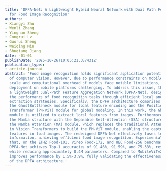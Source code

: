 ```yaml
---
title: 'DPFA-Net: A Lightweight Hybrid Neural Network with Dual Path Feature Aggregation
  for Food Image Recognition'
authors:
- Xiangyi Zhu
- Wenli Zhang
- Yingnan Sheng
- Congrui Lv
- Guorui Sheng
- Weiqing Min
- Shuqiang Jiang
date: -01-01
publishDate: '2025-10-26T10:05:21.357431Z'
publication_types:
- article-journal
abstract: 'Food image recognition holds significant application potential in the field
  of computer vision. However, due to performance constraints on mobile devices, the
  scale and computational overhead of models face notable limitations, making effective
  deployment on mobile platforms challenging. To address this issue, this paper proposes
  a lightweight Dual-Path Feature Aggregation Network (DPFA-Net), designed to enhance
  the performance of food recognition tasks through efficient local and global feature
  extraction strategies. Specifically, the DPFA architecture comprises two core modules:
  the GhostBottleneck module for local feature encoding and the Position Mamba Vision
  Transformer (PM-ViT) module for global modeling. In this work, the GhostBottleneck
  module is utilized to extract local features from images. Furthermore, by integrating
  the Mamba structure with the Separable Self-Attention (SSA) structure, we construct
  the Mamba Attention (MA) module, which replaces the traditional Attention mechanism
  in Vision Transformers to build the PM-ViT module, enabling the capture of global
  features in food images. The redesigned DPFA-Net effectively fuses local and global
  information, achieving efficient food image recognition. Experimental results demonstrate
  that, on the ETHZ Food-101, Vireo Food-172, and UEC Food-256 benchmark datasets,
  DPFA-Net achieves Top-1 accuracies of 91.46%, 91.59%, and 75.33%, respectively,
  while reducing approximately 8.4M parameters. Compared to MobileViTv2, DPFA-Net
  improves performance by 1.5%-3.9%, fully validating the effectiveness and superiority
  of the DPFA architecture.'
---
```

